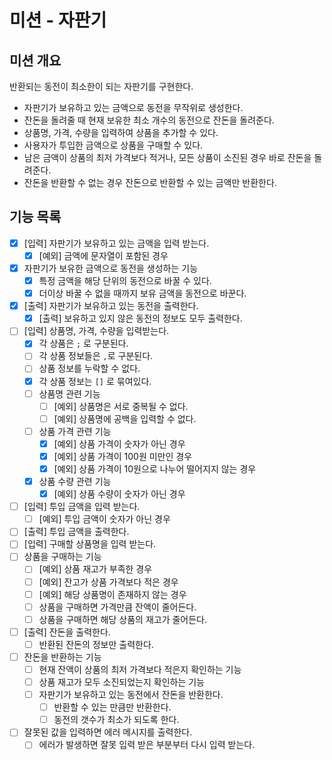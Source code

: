 # 미션 - 자판기

## 미션 개요

반환되는 동전이 최소한이 되는 자판기를 구현한다.

- 자판기가 보유하고 있는 금액으로 동전을 무작위로 생성한다.
- 잔돈을 돌려줄 때 현재 보유한 최소 개수의 동전으로 잔돈을 돌려준다.
- 상품명, 가격, 수량을 입력하여 상품을 추가할 수 있다.
- 사용자가 투입한 금액으로 상품을 구매할 수 있다.
- 남은 금액이 상품의 최저 가격보다 적거나, 모든 상품이 소진된 경우 바로 잔돈을 돌려준다.
- 잔돈을 반환할 수 없는 경우 잔돈으로 반환할 수 있는 금액만 반환한다.

## 기능 목록

- [x] [입력] 자판기가 보유하고 있는 금액을 입력 받는다.
    - [x] [예외] 금액에 문자열이 포함된 경우
- [x] 자판기가 보유한 금액으로 동전을 생성하는 기능
    - [x] 특정 금액을 해당 단위의 동전으로 바꿀 수 있다.
    - [x] 더이상 바꿀 수 없을 때까지 보유 금액을 동전으로 바꾼다.
- [x] [출력] 자판기가 보유하고 있는 동전을 출력한다.
    - [x] [출력] 보유하고 있지 않은 동전의 정보도 모두 출력한다.
- [ ] [입력] 상품명, 가격, 수량을 입력받는다.
    - [x] 각 상품은 `;` 로 구분된다.
    - [ ] 각 상품 정보들은 `,`로 구분된다.
    - [ ] 상품 정보를 누락할 수 없다.
    - [x] 각 상품 정보는 `[]` 로 묶여있다.
    - [ ] 상품명 관련 기능
        - [ ] [예외] 상품명은 서로 중복될 수 없다.
        - [ ] [예외] 상품명에 공백을 입력할 수 없다.
    - [ ] 상품 가격 관련 기능
        - [x] [예외] 상품 가격이 숫자가 아닌 경우
        - [x] [예외] 상품 가격이 100원 미만인 경우
        - [x] [예외] 상품 가격이 10원으로 나누어 떨어지지 않는 경우
    - [x] 상품 수량 관련 기능
        - [x] [예외] 상품 수량이 숫자가 아닌 경우
- [ ] [입력] 투입 금액을 입력 받는다.
    - [ ] [예외] 투입 금액이 숫자가 아닌 경우
- [ ] [출력] 투입 금액을 출력한다.
- [ ] [입력] 구매할 상품명을 입력 받는다.
- [ ] 상품을 구매하는 기능
    - [ ] [예외] 상품 재고가 부족한 경우
    - [ ] [예외] 잔고가 상품 가격보다 적은 경우
    - [ ] [예외] 해당 상품명이 존재하지 않는 경우
    - [ ] 상품을 구매하면 가격만큼 잔액이 줄어든다.
    - [ ] 상품을 구매하면 해당 상품의 재고가 줄어든다.
- [ ] [출력] 잔돈을 출력한다.
    - [ ] 반환된 잔돈의 정보만 출력한다.
- [ ] 잔돈을 반환하는 기능
    - [ ] 현재 잔액이 상품의 최저 가격보다 적은지 확인하는 기능
    - [ ] 상품 재고가 모두 소진되었는지 확인하는 기능
    - [ ] 자판기가 보유하고 있는 동전에서 잔돈을 반환한다.
        - [ ] 반환할 수 있는 만큼만 반환한다.
        - [ ] 동전의 갯수가 최소가 되도록 한다.
- [ ] 잘못된 값을 입력하면 에러 메시지를 출력한다.
    - [ ] 에러가 발생하면 잘못 입력 받은 부분부터 다시 입력 받는다.
